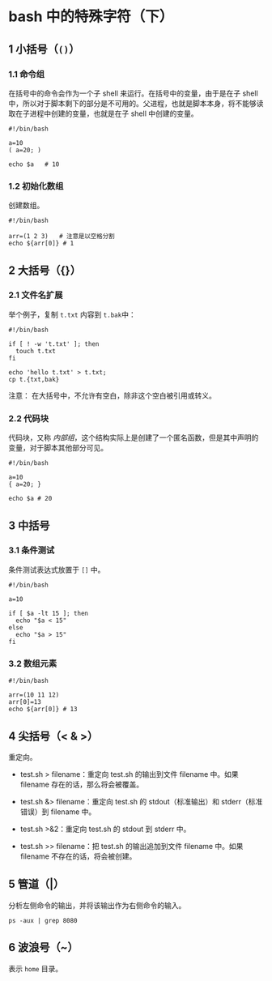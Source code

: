 # bash 中的特殊字符（下）

## 1 小括号（`()`）

### 1.1 命令组

在括号中的命令会作为一个子 shell 来运行。在括号中的变量，由于是在子 shell 中，所以对于脚本剩下的部分是不可用的。父进程，也就是脚本本身，将不能够读取在子进程中创建的变量，也就是在子 shell 中创建的变量。

```shell
#!/bin/bash

a=10
( a=20; )

echo $a   # 10
```

### 1.2 初始化数组

创建数组。

```shell
#!/bin/bash

arr=(1 2 3)   # 注意是以空格分割
echo ${arr[0]} # 1
```

## 2 大括号（{}）

### 2.1 文件名扩展

举个例子，复制 `t.txt` 内容到 `t.bak`中：

```shell
#!/bin/bash

if [ ! -w 't.txt' ]; then
  touch t.txt
fi

echo 'hello t.txt' > t.txt;
cp t.{txt,bak}
```

注意： 在大括号中，不允许有空白，除非这个空白被引用或转义。

### 2.2 代码块

代码块，又称 _内部组_，这个结构实际上是创建了一个匿名函数，但是其中声明的变量，对于脚本其他部分可见。

```shell
#!/bin/bash

a=10
{ a=20; }

echo $a # 20
```

## 3 中括号

### 3.1 条件测试

条件测试表达式放置于 `[]` 中。

```shell
#!/bin/bash

a=10

if [ $a -lt 15 ]; then
  echo "$a < 15"
else
  echo "$a > 15"
fi
```

### 3.2 数组元素

```shell
#!/bin/bash

arr=(10 11 12)
arr[0]=13
echo ${arr[0]} # 13
```

## 4 尖括号（< & >）

重定向。

- test.sh > filename：重定向 test.sh 的输出到文件 filename 中。如果 filename 存在的话，那么将会被覆盖。

- test.sh &> filename：重定向 test.sh 的 stdout（标准输出）和 stderr（标准错误）到 filename 中。

- test.sh >&2：重定向 test.sh 的 stdout 到 stderr 中。

- test.sh >> filename：把 test.sh 的输出追加到文件 filename 中。如果 filename 不存在的话，将会被创建。

## 5 管道（|）

分析左侧命令的输出，并将该输出作为右侧命令的输入。

```shell
ps -aux | grep 8080
```

## 6 波浪号（~）

表示 `home` 目录。
